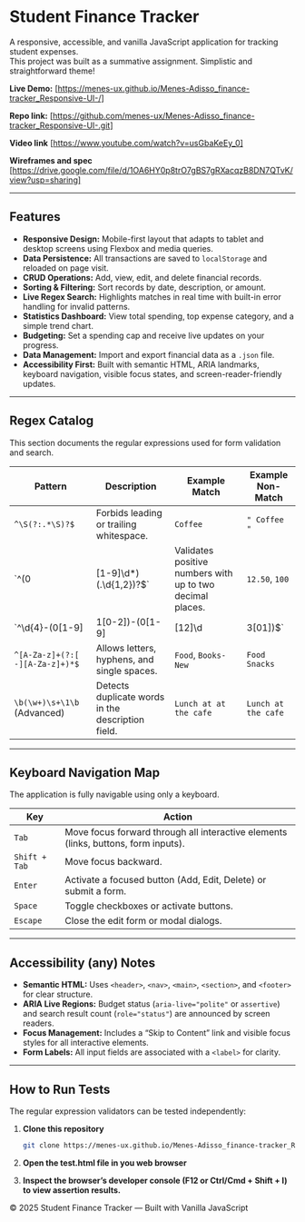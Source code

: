 # Student Finance Tracker

A responsive, accessible, and vanilla JavaScript application for tracking student expenses.  
This project was built as a summative assignment.
Simplistic and straightforward theme!

**Live Demo:** [https://menes-ux.github.io/Menes-Adisso_finance-tracker_Responsive-UI-/]

**Repo link:** [https://github.com/menes-ux/Menes-Adisso_finance-tracker_Responsive-UI-.git]

**Video link** [https://www.youtube.com/watch?v=usGbaKeEy_0]

**Wireframes and spec** [https://drive.google.com/file/d/1OA6HY0p8trO7gBS7gRXacqzB8DN7QTvK/view?usp=sharing]

---

## Features

- **Responsive Design:** Mobile-first layout that adapts to tablet and desktop screens using Flexbox and media queries.  
- **Data Persistence:** All transactions are saved to `localStorage` and reloaded on page visit.  
- **CRUD Operations:** Add, view, edit, and delete financial records.  
- **Sorting & Filtering:** Sort records by date, description, or amount.  
- **Live Regex Search:** Highlights matches in real time with built-in error handling for invalid patterns.  
- **Statistics Dashboard:** View total spending, top expense category, and a simple trend chart.  
- **Budgeting:** Set a spending cap and receive live updates on your progress.  
- **Data Management:** Import and export financial data as a `.json` file.  
- **Accessibility First:** Built with semantic HTML, ARIA landmarks, keyboard navigation, visible focus states, and screen-reader-friendly updates.  

---

## Regex Catalog

This section documents the regular expressions used for form validation and search.

| **Pattern** | **Description** | **Example Match** | **Example Non-Match** |
|--------------|-----------------|------------------|------------------------|
| `^\S(?:.*\S)?$` | Forbids leading or trailing whitespace. | `Coffee` | `" Coffee "` |
| `^(0|[1-9]\d*)(\.\d{1,2})?$` | Validates positive numbers with up to two decimal places. | `12.50`, `100` | `-5`, `12.345` |
| `^\d{4}-(0[1-9]|1[0-2])-(0[1-9]|[12]\d|3[01])$` | Validates date format `YYYY-MM-DD`. | `2025-10-16` | `25-10-2025` |
| `^[A-Za-z]+(?:[ -][A-Za-z]+)*$` | Allows letters, hyphens, and single spaces. | `Food`, `Books-New` | `Food  Snacks` |
| `\b(\w+)\s+\1\b` (Advanced) | Detects duplicate words in the description field. | `Lunch at at the cafe` | `Lunch at the cafe` |

---

## Keyboard Navigation Map

The application is fully navigable using only a keyboard.

| **Key** | **Action** |
|----------|-------------|
| `Tab` | Move focus forward through all interactive elements (links, buttons, form inputs). |
| `Shift + Tab` | Move focus backward. |
| `Enter` | Activate a focused button (Add, Edit, Delete) or submit a form. |
| `Space` | Toggle checkboxes or activate buttons. |
| `Escape` | Close the edit form or modal dialogs. |

---

## Accessibility (any) Notes

- **Semantic HTML:** Uses `<header>`, `<nav>`, `<main>`, `<section>`, and `<footer>` for clear structure.  
- **ARIA Live Regions:** Budget status (`aria-live="polite"` or `assertive`) and search result count (`role="status"`) are announced by screen readers.  
- **Focus Management:** Includes a “Skip to Content” link and visible focus styles for all interactive elements.  
- **Form Labels:** All input fields are associated with a `<label>` for clarity.

---

## How to Run Tests

The regular expression validators can be tested independently:

1. **Clone this repository**  
   ```bash
   git clone https://menes-ux.github.io/Menes-Adisso_finance-tracker_Responsive-UI-/
2. **Open the test.html file in you web browser**  

3. **Inspect the browser’s developer console (F12 or Ctrl/Cmd + Shift + I) to view assertion results.**  
   
© 2025 Student Finance Tracker — Built with Vanilla JavaScript
